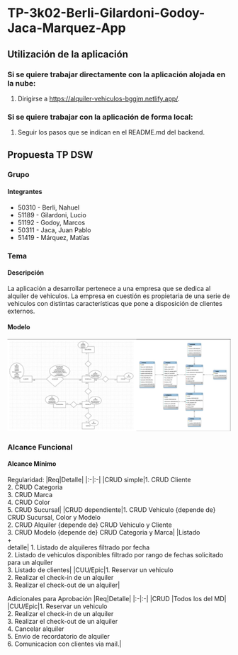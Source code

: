 # TP-3k02-Berli-Gilardoni-Godoy-Jaca-Marquez-App

## Utilización de la aplicación

### Si se quiere trabajar directamente con la aplicación alojada en la nube:

1. Dirigirse a https://alquiler-vehiculos-bggjm.netlify.app/.

### Si se quiere trabajar con la aplicación de forma local:

1. Seguir los pasos que se indican en el README.md del backend.

## Propuesta TP DSW

### Grupo

#### Integrantes

- 50310 - Berli, Nahuel
- 51189 - Gilardoni, Lucio
- 51192 - Godoy, Marcos
- 50311 - Jaca, Juan Pablo
- 51419 - Márquez, Matías

### Tema

#### Descripción

La aplicación a desarrollar pertenece a una empresa que se dedica al alquiler de vehiculos. La empresa en cuestión es propietaria de una serie de vehiculos con distintas características que pone a disposición de clientes externos.

#### Modelo

![Desarrollo de Software](assets/tp-dsw.png)

### Alcance Funcional

#### Alcance Mínimo

Regularidad:
|Req|Detalle|
|:-|:-|
|CRUD simple|1. CRUD Cliente<br>2. CRUD Categoria<br>3. CRUD Marca<br>4. CRUD Color<br>5. CRUD Sucursal|
|CRUD dependiente|1. CRUD Vehiculo {depende de} CRUD Sucursal, Color y Modelo<br>2. CRUD Alquiler {depende de} CRUD Vehiculo y Cliente<br>3. CRUD Modelo {depende de} CRUD Categoria y Marca|
|Listado<br>+<br>detalle| 1. Listado de alquileres filtrado por fecha <br> 2. Listado de vehiculos disponibles filtrado por rango de fechas solicitado para un alquiler <br> 3. Listado de clientes|
|CUU/Epic|1. Reservar un vehiculo <br>2. Realizar el check-in de un alquiler <br>3. Realizar el check-out de un alquiler|

Adicionales para Aprobación
|Req|Detalle|
|:-|:-|
|CRUD |Todos los del MD|
|CUU/Epic|1. Reservar un vehiculo <br>2. Realizar el check-in de un alquiler <br>3. Realizar el check-out de un alquiler <br>4. Cancelar alquiler <br>5. Envio de recordatorio de alquiler<br>6. Comunicacion con clientes via mail.|
